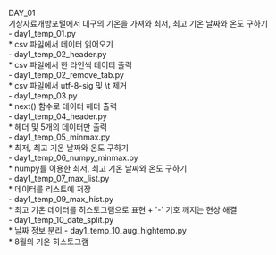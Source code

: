 DAY_01  
    기상자료개방포털에서 대구의 기온을 가져와 최저, 최고 기온 날짜와 온도 구하기  
    - day1_temp_01.py  
        * csv 파일에서 데이터 읽어오기  
    - day1_temp_02_header.py  
        * csv 파일에서 한 라인씩 데이터 출력  
    - day1_temp_02_remove_tab.py  
        * csv 파일에서 utf-8-sig 및 \t 제거  
    - day1_temp_03.py  
        * next() 함수로 데이터 헤더 출력  
    - day1_temp_04_header.py  
        * 헤더 및 5개의 데이터만 출력  
    - day1_temp_05_minmax.py  
        * 최저, 최고 기온 날짜와 온도 구하기  
    - day1_temp_06_numpy_minmax.py  
        * numpy를 이용한 최저, 최고 기온 날짜와 온도 구하기  
    - day1_temp_07_max_list.py  
        * 데이터를 리스트에 저장  
    -  day1_temp_09_max_hist.py  
        * 최고 기온 데이터를 히스토그램으로 표현 + '-' 기호 깨지는 현상 해결  
    -  day1_temp_10_date_split.py  
        * 날짜 정보 분리 
    -  day1_temp_10_aug_hightemp.py  
        * 8월의 기온 히스토그램
        